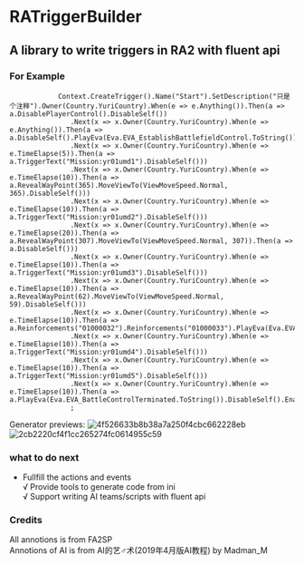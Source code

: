 # RATriggerBuilder
## A library to write triggers in RA2 with fluent api
### For Example
```
            Context.CreateTrigger().Name("Start").SetDescription("只是个注释").Owner(Country.YuriCountry).When(e => e.Anything()).Then(a => a.DisablePlayerControl().DisableSelf())
               .Next(x => x.Owner(Country.YuriCountry).When(e => e.Anything()).Then(a => a.DisableSelf().PlayEva(Eva.EVA_EstablishBattlefieldControl.ToString())))
               .Next(x => x.Owner(Country.YuriCountry).When(e => e.TimeElapse(5)).Then(a => a.TriggerText("Mission:yr01umd1").DisableSelf()))
               .Next(x => x.Owner(Country.YuriCountry).When(e => e.TimeElapse(10)).Then(a => a.RevealWayPoint(365).MoveViewTo(ViewMoveSpeed.Normal, 365).DisableSelf()))
               .Next(x => x.Owner(Country.YuriCountry).When(e => e.TimeElapse(10)).Then(a => a.TriggerText("Mission:yr01umd2").DisableSelf()))
               .Next(x => x.Owner(Country.YuriCountry).When(e => e.TimeElapse(20)).Then(a => a.RevealWayPoint(307).MoveViewTo(ViewMoveSpeed.Normal, 307)).Then(a => a.DisableSelf()))
               .Next(x => x.Owner(Country.YuriCountry).When(e => e.TimeElapse(10)).Then(a => a.TriggerText("Mission:yr01umd3").DisableSelf()))
               .Next(x => x.Owner(Country.YuriCountry).When(e => e.TimeElapse(10)).Then(a => a.RevealWayPoint(62).MoveViewTo(ViewMoveSpeed.Normal, 59).DisableSelf()))
               .Next(x => x.Owner(Country.YuriCountry).When(e => e.TimeElapse(10)).Then(a => a.Reinforcements("01000032").Reinforcements("01000033").PlayEva(Eva.EVA_ReinforcementsHaveArrived.ToString()).DisableSelf()))
               .Next(x => x.Owner(Country.YuriCountry).When(e => e.TimeElapse(10)).Then(a => a.TriggerText("Mission:yr01umd4").DisableSelf()))
               .Next(x => x.Owner(Country.YuriCountry).When(e => e.TimeElapse(10)).Then(a => a.TriggerText("Mission:yr01umd5").DisableSelf()))
               .Next(x => x.Owner(Country.YuriCountry).When(e => e.TimeElapse(10)).Then(a => a.PlayEva(Eva.EVA_BattleControlTerminated.ToString()).DisableSelf().EnablePlayerControl()))
               ;
```

Generator previews:
![4f526633b8b38a7a250f4cbc662228eb](https://github.com/user-attachments/assets/b7552808-88f7-4100-99ba-909d951c83a2)
![2cb2220cf4f1cc265274fc0614955c59](https://github.com/user-attachments/assets/11890bfb-f2df-46da-82c3-1d073249055b)

### what to do next
* Fullfill the actions and events
<br>√ Provide tools to generate code from ini
<br>√ Support writing AI teams/scripts with fluent api

### Credits
All annotions is from FA2SP
<br>Annotions of AI is from AI的艺♂术(2019年4月版AI教程) by Madman_M
